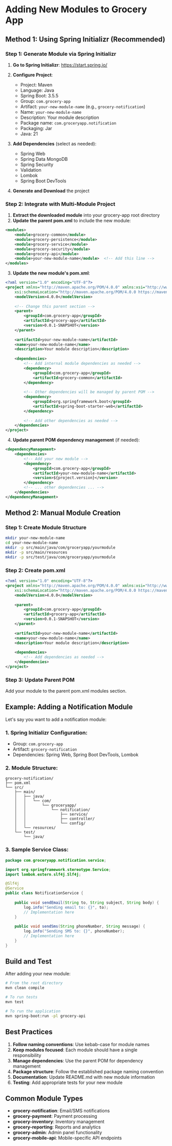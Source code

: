# Adding New Modules to Grocery App

## Method 1: Using Spring Initializr (Recommended)

### Step 1: Generate Module via Spring Initializr

1. **Go to Spring Initializr**: https://start.spring.io/
2. **Configure Project**:
   - Project: Maven
   - Language: Java
   - Spring Boot: 3.5.5
   - Group: `com.grocery-app`
   - Artifact: `your-new-module-name` (e.g., `grocery-notification`)
   - Name: `your-new-module-name`
   - Description: Your module description
   - Package name: `com.groceryapp.notification`
   - Packaging: Jar
   - Java: 21

3. **Add Dependencies** (select as needed):
   - Spring Web
   - Spring Data MongoDB
   - Spring Security
   - Validation
   - Lombok
   - Spring Boot DevTools

4. **Generate and Download** the project

### Step 2: Integrate with Multi-Module Project

1. **Extract the downloaded module** into your grocery-app root directory
2. **Update the parent pom.xml** to include the new module:

```xml
<modules>
    <module>grocery-common</module>
    <module>grocery-persistence</module>
    <module>grocery-service</module>
    <module>grocery-security</module>
    <module>grocery-api</module>
    <module>your-new-module-name</module>  <!-- Add this line -->
</modules>
```

3. **Update the new module's pom.xml**:

```xml
<?xml version="1.0" encoding="UTF-8"?>
<project xmlns="http://maven.apache.org/POM/4.0.0" xmlns:xsi="http://www.w3.org/2001/XMLSchema-instance"
    xsi:schemaLocation="http://maven.apache.org/POM/4.0.0 https://maven.apache.org/xsd/maven-4.0.0.xsd">
    <modelVersion>4.0.0</modelVersion>
    
    <!-- Change this parent section -->
    <parent>
        <groupId>com.grocery-app</groupId>
        <artifactId>grocery-app</artifactId>
        <version>0.0.1-SNAPSHOT</version>
    </parent>
    
    <artifactId>your-new-module-name</artifactId>
    <name>your-new-module-name</name>
    <description>Your module description</description>
    
    <dependencies>
        <!-- Add internal module dependencies as needed -->
        <dependency>
            <groupId>com.grocery-app</groupId>
            <artifactId>grocery-common</artifactId>
        </dependency>
        
        <!-- Other dependencies will be managed by parent POM -->
        <dependency>
            <groupId>org.springframework.boot</groupId>
            <artifactId>spring-boot-starter-web</artifactId>
        </dependency>
        
        <!-- Add other dependencies as needed -->
    </dependencies>
</project>
```

4. **Update parent POM dependency management** (if needed):

```xml
<dependencyManagement>
    <dependencies>
        <!-- Add your new module -->
        <dependency>
            <groupId>com.grocery-app</groupId>
            <artifactId>your-new-module-name</artifactId>
            <version>${project.version}</version>
        </dependency>
        <!-- ... other dependencies ... -->
    </dependencies>
</dependencyManagement>
```

## Method 2: Manual Module Creation

### Step 1: Create Module Structure

```bash
mkdir your-new-module-name
cd your-new-module-name
mkdir -p src/main/java/com/groceryapp/yourmodule
mkdir -p src/main/resources
mkdir -p src/test/java/com/groceryapp/yourmodule
```

### Step 2: Create pom.xml

```xml
<?xml version="1.0" encoding="UTF-8"?>
<project xmlns="http://maven.apache.org/POM/4.0.0" xmlns:xsi="http://www.w3.org/2001/XMLSchema-instance"
    xsi:schemaLocation="http://maven.apache.org/POM/4.0.0 https://maven.apache.org/xsd/maven-4.0.0.xsd">
    <modelVersion>4.0.0</modelVersion>
    
    <parent>
        <groupId>com.grocery-app</groupId>
        <artifactId>grocery-app</artifactId>
        <version>0.0.1-SNAPSHOT</version>
    </parent>
    
    <artifactId>your-new-module-name</artifactId>
    <name>your-new-module-name</name>
    <description>Your module description</description>
    
    <dependencies>
        <!-- Add dependencies as needed -->
    </dependencies>
</project>
```

### Step 3: Update Parent POM

Add your module to the parent pom.xml modules section.

## Example: Adding a Notification Module

Let's say you want to add a notification module:

### 1. Spring Initializr Configuration:
- Group: `com.grocery-app`
- Artifact: `grocery-notification`
- Dependencies: Spring Web, Spring Boot DevTools, Lombok

### 2. Module Structure:
```
grocery-notification/
├── pom.xml
└── src/
    ├── main/
    │   ├── java/
    │   │   └── com/
    │   │       └── groceryapp/
    │   │           └── notification/
    │   │               ├── service/
    │   │               ├── controller/
    │   │               └── config/
    │   └── resources/
    └── test/
        └── java/
```

### 3. Sample Service Class:
```java
package com.groceryapp.notification.service;

import org.springframework.stereotype.Service;
import lombok.extern.slf4j.Slf4j;

@Slf4j
@Service
public class NotificationService {
    
    public void sendEmail(String to, String subject, String body) {
        log.info("Sending email to: {}", to);
        // Implementation here
    }
    
    public void sendSms(String phoneNumber, String message) {
        log.info("Sending SMS to: {}", phoneNumber);
        // Implementation here
    }
}
```

## Build and Test

After adding your new module:

```bash
# From the root directory
mvn clean compile

# To run tests
mvn test

# To run the application
mvn spring-boot:run -pl grocery-api
```

## Best Practices

1. **Follow naming conventions**: Use kebab-case for module names
2. **Keep modules focused**: Each module should have a single responsibility
3. **Manage dependencies**: Use the parent POM for dependency management
4. **Package structure**: Follow the established package naming convention
5. **Documentation**: Update README.md with new module information
6. **Testing**: Add appropriate tests for your new module

## Common Module Types

- **grocery-notification**: Email/SMS notifications
- **grocery-payment**: Payment processing
- **grocery-inventory**: Inventory management
- **grocery-reporting**: Reports and analytics
- **grocery-admin**: Admin panel functionality
- **grocery-mobile-api**: Mobile-specific API endpoints